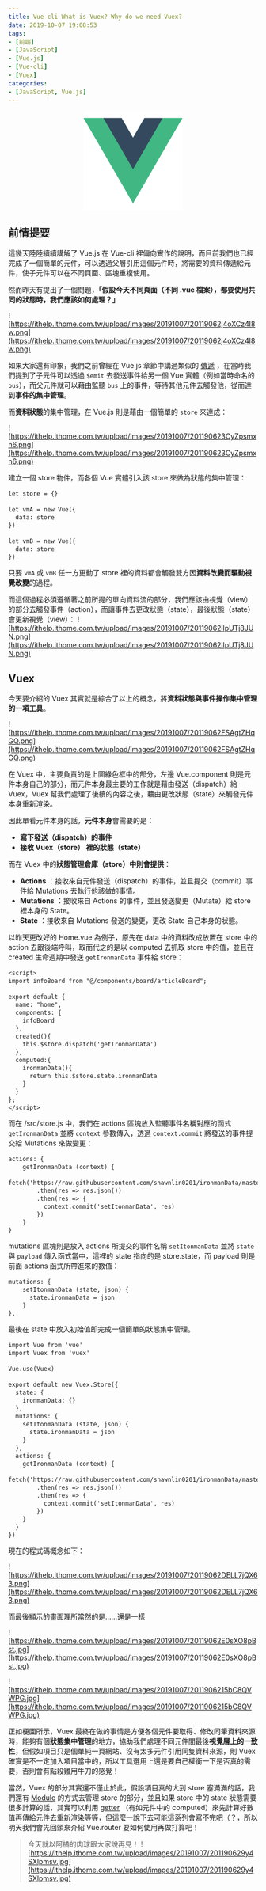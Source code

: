 ```yaml
---
title: Vue-cli What is Vuex? Why do we need Vuex?
date: 2019-10-07 19:08:53
tags:
- [前端]
- [JavaScript]
- [Vue.js]
- [Vue-cli]
- [Vuex]
categories: 
- [JavaScript, Vue.js]
---
```


<div style="display:flex;justify-content:center;">
  <img style="object-fit:cover;" src='/images/vue-logo.png' width='200px' height='200px' />
</div>

## 前情提要
這幾天陸陸續續講解了 Vue.js 在 Vue-cli 裡偏向實作的說明，而目前我們也已經完成了一個簡單的元件，可以透過父層引用這個元件時，將需要的資料傳遞給元件，使子元件可以在不同頁面、區塊重複使用。

然而昨天有提出了一個問題，**「假設今天不同頁面（不同 .vue 檔案），都要使用共同的狀態時，我們應該如何處理？」**

![https://ithelp.ithome.com.tw/upload/images/20191007/20119062j4oXCz4l8w.png](https://ithelp.ithome.com.tw/upload/images/20191007/20119062j4oXCz4l8w.png)

如果大家還有印象，我們之前曾經在 Vue.js 章節中講過類似的 [傳遞](https://ithelp.ithome.com.tw/articles/10215277) ，在當時我們提到了子元件可以透過 `$emit` 去發送事件給另一個 Vue 實體（例如當時命名的 `bus`），而父元件就可以藉由監聽 `bus` 上的事件，等待其他元件去觸發他，從而達到**事件的集中管理**。

而**資料狀態**的集中管理，在 Vue.js 則是藉由一個簡單的 `store` 來達成：

![https://ithelp.ithome.com.tw/upload/images/20191007/201190623CyZpsmxn6.png](https://ithelp.ithome.com.tw/upload/images/20191007/201190623CyZpsmxn6.png)

建立一個 store 物件，而各個 Vue 實體引入該 store 來做為狀態的集中管理：

```
let store = {}

let vmA = new Vue({
  data: store
})

let vmB = new Vue({
  data: store
})
```

只要 `vmA` 或 `vmB` 任一方更動了 store 裡的資料都會觸發雙方因**資料改變而驅動視覺改變**的過程。

而這個過程必須遵循著之前所提的單向資料流的部分，我們應該由視覺（view）的部分去觸發事件（action），而讓事件去更改狀態（state），最後狀態（state）會更新視覺（view）：
![https://ithelp.ithome.com.tw/upload/images/20191007/20119062llpUTj8JUN.png](https://ithelp.ithome.com.tw/upload/images/20191007/20119062llpUTj8JUN.png)

## Vuex

今天要介紹的 Vuex 其實就是綜合了以上的概念，將**資料狀態與事件操作集中管理的一項工具**。

![https://ithelp.ithome.com.tw/upload/images/20191007/20119062FSAgtZHqGQ.png](https://ithelp.ithome.com.tw/upload/images/20191007/20119062FSAgtZHqGQ.png)

在 Vuex 中，主要負責的是上圖綠色框中的部分，左邊 Vue.component 則是元件本身自己的部分，而元件本身最主要的工作就是藉由發送（dispatch）給 Vuex，Vuex 幫我們處理了後續的內容之後，藉由更改狀態（state）來觸發元件本身重新渲染。

因此單看元件本身的話，**元件本身**會需要的是：
- **寫下發送（dispatch）的事件**
- **接收 Vuex（store） 裡的狀態（state）**

而在 Vuex 中的**狀態管理倉庫（store）中則會提供**：
- **Actions** ：接收來自元件發送（dispatch）的事件，並且提交（commit）事件給 Mutations 去執行他該做的事情。
- **Mutations** ：接收來自 Actions 的事件，並且發送變更（Mutate）給 store 裡本身的 State。
- **State** ：接收來自 Mutations 發送的變更，更改 State 自己本身的狀態。

以昨天更改好的 Home.vue 為例子，原先在 data 中的資料改成放置在 store 中的 action 去跟後端呼叫，取而代之的是以 computed 去抓取 store 中的值，並且在 created 生命週期中發送 `getIronmanData` 事件給 store：

```
<script>
import infoBoard from "@/components/board/articleBoard";

export default {
  name: "home",
  components: {
    infoBoard
  },
  created(){
    this.$store.dispatch('getIronmanData')
  },
  computed:{
    ironmanData(){
      return this.$store.state.ironmanData
    }
  }
};
</script>
```

而在 /src/store.js 中，我們在 actions 區塊放入監聽事件名稱對應的函式 `getIronmanData` 並將 `context` 參數傳入，透過 `context.commit` 將發送的事件提交給 Mutations 來做變更：

```
actions: {
    getIronmanData (context) {
      fetch('https://raw.githubusercontent.com/shawnlin0201/ironmanData/master/ironman.json')
        .then(res => res.json())
        .then(res => {
          context.commit('setItonmanData', res)
        })
    }
}
```

mutations 區塊則是放入 actions 所提交的事件名稱 `setItonmanData` 並將 `state` 與 `payload` 傳入函式當中，這裡的 state 指向的是 store.state，而 payload 則是前面 actions 函式所帶進來的數值：
```
mutations: {
    setItonmanData (state, json) {
      state.ironmanData = json
    }
},
```

最後在 state 中放入初始值即完成一個簡單的狀態集中管理。

```
import Vue from 'vue'
import Vuex from 'vuex'

Vue.use(Vuex)

export default new Vuex.Store({
  state: {
    ironmanData: {}
  },
  mutations: {
    setItonmanData (state, json) {
      state.ironmanData = json
    }
  },
  actions: {
    getIronmanData (context) {
      fetch('https://raw.githubusercontent.com/shawnlin0201/ironmanData/master/ironman.json')
        .then(res => res.json())
        .then(res => {
          context.commit('setItonmanData', res)
        })
    }
  }
})
```

現在的程式碼概念如下：

![https://ithelp.ithome.com.tw/upload/images/20191007/20119062DELL7jQX63.png](https://ithelp.ithome.com.tw/upload/images/20191007/20119062DELL7jQX63.png)

而最後顯示的畫面理所當然的是……還是一樣

![https://ithelp.ithome.com.tw/upload/images/20191007/20119062E0sXO8pBst.jpg](https://ithelp.ithome.com.tw/upload/images/20191007/20119062E0sXO8pBst.jpg)

![https://ithelp.ithome.com.tw/upload/images/20191007/2011906215bC8QVWPG.jpg](https://ithelp.ithome.com.tw/upload/images/20191007/2011906215bC8QVWPG.jpg)

正如梗圖所示，Vuex 最終在做的事情是方便各個元件要取得、修改同筆資料來源時，能夠有個**狀態集中管理**的地方，協助我們處理不同元件間最後**視覺層上的一致性**，但假如項目只是個單純一頁網站、沒有太多元件引用同隻資料來源，則 Vuex 確實是不一定加入項目當中的，所以工具選用上還是要自己權衡一下是否真的需要，否則會有點殺雞用牛刀的感覺！

當然，Vuex 的部分其實還不僅止於此，假設項目真的大到 store 塞滿滿的話，我們還有 [Module](https://vuex.vuejs.org/zh/guide/modules.html) 的方式去管理 store 的部分，並且如果 store 中的 state 狀態需要很多計算的話，其實可以利用 [getter](https://vuex.vuejs.org/zh/guide/getters.html) （有如元件中的 computed）來先計算好數值再傳給元件去重新渲染等等，但這麼一說下去可能這系列會寫不完吧（？，所以明天我們會先回頭來介紹 Vue.router 要如何使用再做打算吧！

> 今天就以阿橘的肉球跟大家說再見！
> ![https://ithelp.ithome.com.tw/upload/images/20191007/201190629y4SXlpmsv.jpg](https://ithelp.ithome.com.tw/upload/images/20191007/201190629y4SXlpmsv.jpg)